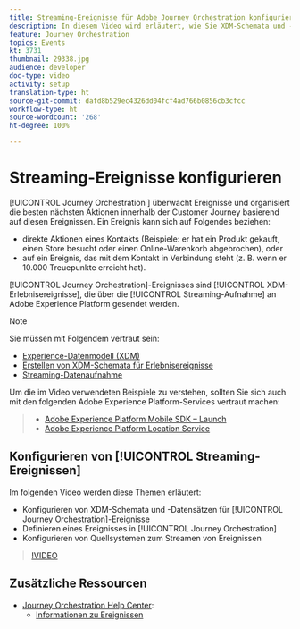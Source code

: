 ```yaml
---
title: Streaming-Ereignisse für Adobe Journey Orchestration konfigurieren
description: In diesem Video wird erläutert, wie Sie XDM-Schemata und -Datensätze für Journey Orchestration-Ereignisse konfigurieren, ein Ereignis in der Journey Orchestration definieren und Quellsysteme zum Streamen von Ereignissen konfigurieren.
feature: Journey Orchestration
topics: Events
kt: 3731
thumbnail: 29338.jpg
audience: developer
doc-type: video
activity: setup
translation-type: ht
source-git-commit: dafd8b529ec4326dd04fcf4ad766b0856cb3cfcc
workflow-type: ht
source-wordcount: '268'
ht-degree: 100%

---
```



# Streaming-Ereignisse konfigurieren

[!UICONTROL Journey Orchestration ] überwacht Ereignisse und organisiert die besten nächsten Aktionen innerhalb der Customer Journey basierend auf diesen Ereignissen. Ein Ereignis kann sich auf Folgendes beziehen:

* direkte Aktionen eines Kontakts (Beispiele: er hat ein Produkt gekauft, einen Store besucht oder einen Online-Warenkorb abgebrochen), oder
* auf ein Ereignis, das mit dem Kontakt in Verbindung steht (z. B. wenn er 10.000 Treuepunkte erreicht hat).

[!UICONTROL Journey Orchestration]-Ereignisses sind [!UICONTROL XDM-Erlebnisereignisse], die über die [!UICONTROL Streaming-Aufnahme] an Adobe Experience Platform gesendet werden.

>[!NOTE]
>
>Sie müssen mit Folgendem vertraut sein:
>
>* [Experience-Datenmodell (XDM)](https://docs.adobe.com/content/help/de-DE/platform-learn/tutorials/schemas/understanding-the-xdm-system-and-experience-data-model.html)
>* [Erstellen von XDM-Schemata für Erlebnisereignisse](https://docs.adobe.com/content/help/de-DE/platform-learn/tutorials/schemas/create-your-first-schema-with-out-of-the-box-components.html)
>* [Streaming-Datenaufnahme](https://docs.adobe.com/content/help/de-DE/platform-learn/tutorials/data-ingestion/understanding-streaming-ingestion.html)
>
>
Um die im Video verwendeten Beispiele zu verstehen, sollten Sie sich auch mit den folgenden Adobe Experience Platform-Services vertraut machen:
>
>* [Adobe Experience Platform Mobile SDK – Launch](https://docs.adobe.com/content/help/de-DE/core-services-learn/tutorials/launch-mobile/understanding-the-mobile-sdks.html)
>* [Adobe Experience Platform Location Service](https://docs.adobe.com/content/help/de-DE/places/using/home.html)


## Konfigurieren von [!UICONTROL Streaming-Ereignissen]

Im folgenden Video werden diese Themen erläutert:

* Konfigurieren von XDM-Schemata und -Datensätzen für [!UICONTROL Journey Orchestration]-Ereignisse
* Definieren eines Ereignisses in [!UICONTROL Journey Orchestration]
* Konfigurieren von Quellsystemen zum Streamen von Ereignissen

>[!VIDEO](https://video.tv.adobe.com/v/29338?quality=12&captions=ger)

## Zusätzliche Ressourcen

* [Journey Orchestration Help Center](https://docs.adobe.com/content/help/de-DE/journeys/using/journey-orchestration-home.html):
   * [Informationen zu Ereignissen](https://docs.adobe.com/content/help/de-DE/journeys/using/events-journeys/about-events.html)
